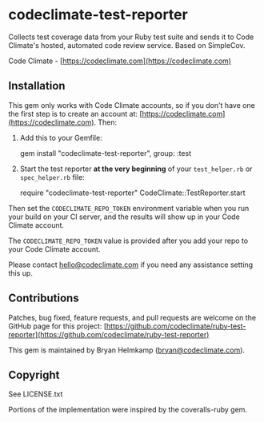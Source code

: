 # codeclimate-test-reporter

Collects test coverage data from your Ruby test suite and sends it to Code
Climate's hosted, automated code review service. Based on SimpleCov.

Code Climate - [https://codeclimate.com](https://codeclimate.com)

## Installation

This gem only works with Code Climate accounts, so if you don't have one the
first step is to create an account at: [https://codeclimate.com](https://codeclimate.com). Then:

1. Add this to your Gemfile:

      gem install "codeclimate-test-reporter", group: :test

1. Start the test reporter **at the very beginning** of your `test_helper.rb` or
  `spec_helper.rb` file:

      require "codeclimate-test-reporter"
      CodeClimate::TestReporter.start

Then set the `CODECLIMATE_REPO_TOKEN` environment variable when you run your build
on your CI server, and the results will show up in your Code Climate account.

The `CODECLIMATE_REPO_TOKEN` value is provided after you add your repo to your
Code Climate account.

Please contact hello@codeclimate.com if you need any assistance setting this up.

## Contributions

Patches, bug fixed, feature requests, and pull requests are welcome on the
GitHub page for this project: [https://github.com/codeclimate/ruby-test-reporter](https://github.com/codeclimate/ruby-test-reporter)

This gem is maintained by Bryan Helmkamp (bryan@codeclimate.com).

## Copyright

See LICENSE.txt

Portions of the implementation were inspired by the coveralls-ruby gem.
